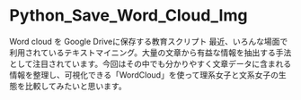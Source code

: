 # Python_Save_Word_Cloud_Img
Word cloud を Google Driveに保存する教育スクリプト
最近、いろんな場面で利用されているテキストマイニング。大量の文章から有益な情報を抽出する手法として注目されています。今回はその中でも分かりやすく文章データに含まれる情報を整理し、可視化できる「WordCloud」を使って理系女子と文系女子の生態を比較してみたいと思います。

